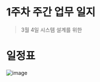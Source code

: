 # 1주차 주간 업무 일지 
> 3월 4일 시스템 설계를 위한



# 일정표 
![image](https://user-images.githubusercontent.com/45085563/170299427-c74466c6-7577-462f-8bb0-f3e671e3e729.png)
